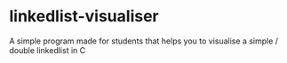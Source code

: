 # linkedlist-visualiser
A simple program made for students that helps you to visualise a simple / double linkedlist in C
